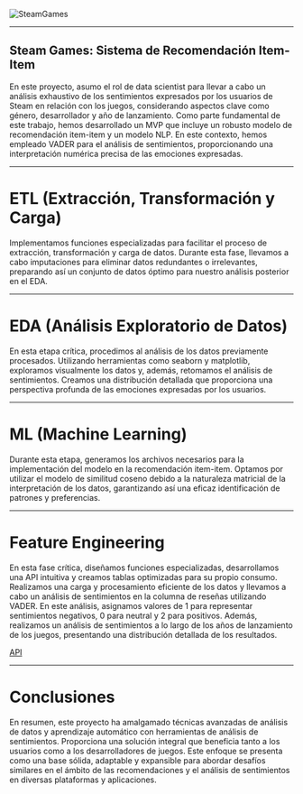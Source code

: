 ![SteamGames](https://gamersunite.mx/wp-content/uploads/2021/12/videojuegos-en-8-bit.jpg)



---
## Steam Games: Sistema de Recomendación Item-Item

En este proyecto, asumo el rol de data scientist para llevar a cabo un análisis exhaustivo de los sentimientos expresados por los usuarios de Steam en relación con los juegos, considerando aspectos clave como género, desarrollador y año de lanzamiento. Como parte fundamental de este trabajo, hemos desarrollado un MVP que incluye un robusto modelo de recomendación item-item y un modelo NLP. En este contexto, hemos empleado VADER para el análisis de sentimientos, proporcionando una interpretación numérica precisa de las emociones expresadas.


---
# ETL (Extracción, Transformación y Carga)

Implementamos funciones especializadas para facilitar el proceso de extracción, transformación y carga de datos. Durante esta fase, llevamos a cabo imputaciones para eliminar datos redundantes o irrelevantes, preparando así un conjunto de datos óptimo para nuestro análisis posterior en el EDA.

---
# EDA (Análisis Exploratorio de Datos)

En esta etapa crítica, procedimos al análisis de los datos previamente procesados. Utilizando herramientas como seaborn y matplotlib, exploramos visualmente los datos y, además, retomamos el análisis de sentimientos. Creamos una distribución detallada que proporciona una perspectiva profunda de las emociones expresadas por los usuarios.


---
# ML  (Machine Learning)

Durante esta etapa, generamos los archivos necesarios para la implementación del modelo en la recomendación item-item. Optamos por utilizar el modelo de similitud coseno debido a la naturaleza matricial de la interpretación de los datos, garantizando así una eficaz identificación de patrones y preferencias.

---
# Feature Engineering

En esta fase crítica, diseñamos funciones especializadas, desarrollamos una API intuitiva y creamos tablas optimizadas para su propio consumo. Realizamos una carga y procesamiento eficiente de los datos y llevamos a cabo un análisis de sentimientos en la columna de reseñas utilizando VADER. En este análisis, asignamos valores de 1 para representar sentimientos negativos, 0 para neutral y 2 para positivos. Además, realizamos un análisis de sentimientos a lo largo de los años de lanzamiento de los juegos, presentando una distribución detallada de los resultados.

[API](https://pi-steamgames-ocelotsega.onrender.com/docs#/)


---  
# Conclusiones 

En resumen, este proyecto ha amalgamado técnicas avanzadas de análisis de datos y aprendizaje automático con herramientas de análisis de sentimientos. Proporciona una solución integral que beneficia tanto a los usuarios como a los desarrolladores de juegos. Este enfoque se presenta como una base sólida, adaptable y expansible para abordar desafíos similares en el ámbito de las recomendaciones y el análisis de sentimientos en diversas plataformas y aplicaciones.
